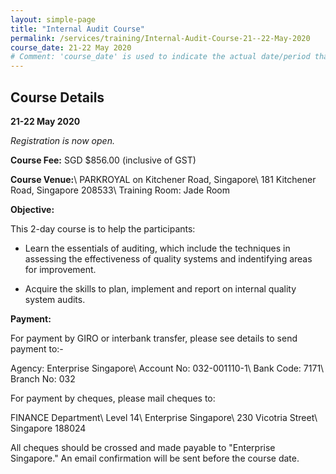 ```yaml
---
layout: simple-page
title: "Internal Audit Course"
permalink: /services/training/Internal-Audit-Course-21--22-May-2020
course_date: 21-22 May 2020
# Comment: 'course_date' is used to indicate the actual date/period that the course will be held
---
```


## Course Details
**21-22 May 2020**

*Registration is now open.*

**Course Fee:** SGD $856.00 (inclusive of GST)

**Course Venue:**\\
PARKROYAL on Kitchener Road, Singapore\\
181 Kitchener Road, Singapore 208533\\
Training Room: Jade Room
<!-- COMMENT: The double backslashes are used to denote a line break without paragraph spacing -->
 
**Objective:**

This 2-day course is to help the participants:  

* Learn the essentials of auditing, which include the techniques in assessing the effectiveness of quality systems and indentifying areas for improvement.

* Acquire the skills to plan, implement and report on internal quality system audits.

**Payment:**

For payment by GIRO or interbank transfer, please see details to send payment to:-

Agency:  Enterprise Singapore\\
Account No:  032-001110-1\\
Bank Code:  7171\\
Branch No:  032

For payment by cheques, please mail cheques to:

FINANCE Department\\
Level 14\\
Enterprise Singapore\\
230 Vicotria Street\\
Singapore 188024
<!-- COMMENT: The double backslashes are used to denote a new line break without the paragraph spacing -->

All cheques should be crossed and made payable to "Enterprise Singapore." An email confirmation will be sent before the course date. 
  


<!--
COMMENT: This portion has been commented out as the course has been closed for registration.
We are now open for registration. Click on this link for the online [registration form](https://fhttps://form.gov.sg/5e532cc166472d0011cf52ec){:target="_blank"}.
-->

